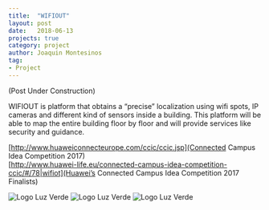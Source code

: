 ```yaml
---
title:  "WIFIOUT"
layout: post
date:   2018-06-13
projects: true
category: project
author: Joaquin Montesinos
tag:
- Project
---
```


(Post Under Construction)

WIFIOUT is platform that obtains a “precise” localization using wifi spots, IP cameras and different kind of sensors inside a building. 
This platform will be able to map the entire building floor by floor and will provide services like security and guidance.

 [http://www.huaweiconnecteurope.com/ccic/ccic.jsp](Connected Campus Idea Competition 2017)  
 [http://www.huawei-life.eu/connected-campus-idea-competition-ccic/#/78|wifiot](Huawei’s Connected Campus Idea Competition 2017 Finalists)  



![Logo Luz Verde]({{site.baseurl}}/assets/images/posts/wifiout.png)
![Logo Luz Verde]({{site.baseurl}}/assets/images/posts/wifiout2.png)
![Logo Luz Verde]({{site.baseurl}}/assets/images/posts/wifiout3.png)







